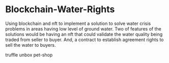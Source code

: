 # Blockchain-Water-Rights

Using blockchain and nft to implement a solution to solve water crisis problems in areas having low level of ground water. Two of 
features of the solutions would be having an nft that could validate the water quality being traded from seller to buyer. And, a 
contract to establish agreement rights to sell the water to buyers.


truffle unbox pet-shop
